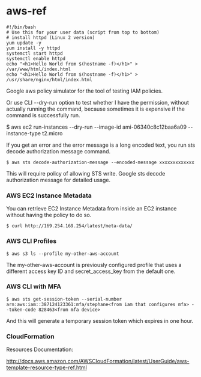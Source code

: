 # aws-ref

```
#!/bin/bash
# Use this for your user data (script from top to bottom)
# install httpd (Linux 2 version)
yum update -y
yum install -y httpd
systemctl start httpd
systemctl enable httpd
echo "<h1>Hello World from $(hostname -f)</h1>" > /var/www/html/index.html
echo "<h1>Hello World from $(hostname -f)</h1>" > /usr/share/nginx/html/index.html
```


Google aws policy simulator for the tool of testing IAM policies.

Or use CLI --dry-run option to test whether I have the permission, without actually running the command, because sometimes it is expensive if the command is successfully run.

$ aws ec2 run-instances --dry-run --image-id ami-06340c8c12baa6a09 --instance-type t2.micro

If you get an error and the error message is a long encoded text, you run sts decode authorization message command.
```
$ aws sts decode-authorization-message --encoded-message xxxxxxxxxxxxx
```
This will require policy of allowing STS write.
Google sts decode authorization message for detailed usage.

### AWS EC2 Instance Metadata
You can retrieve EC2 Instance Metadata from inside an EC2 instance without having the policy to do so.
```
$ curl http://169.254.169.254/latest/meta-data/
```

### AWS CLI Profiles
```
$ aws s3 ls --profile my-other-aws-account
```
The my-other-aws-account is previously configured profile that uses a different access key ID and secret_access_key from the default one.

### AWS CLI with MFA
```
$ aws sts get-session-token --serial-number arn:aws:iam::387124123361:mfa/stephane<from iam that configures mfa> --token-code 828463<from mfa device>
```
And this will generate a temporary session token which expires in one hour.

### CloudFormation
Resources Documentation:

http://docs.aws.amazon.com/AWSCloudFormation/latest/UserGuide/aws-template-resource-type-ref.html
